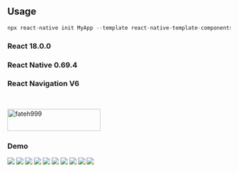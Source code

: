 ## Usage
```js
npx react-native init MyApp --template react-native-template-components
```

### React 18.0.0
### React Native 0.69.4
### React Navigation V6

<br><p><a href="https://www.buymeacoffee.com/hoaphantn"> <img align="left" src="https://cdn.buymeacoffee.com/buttons/v2/default-yellow.png" height="50" width="210" alt="fateh999" /></a></p><br><br><br>


### Demo
![](https://github.com/hoaphantn7604/file-upload/blob/master/document/template/demo1.png)
![](https://github.com/hoaphantn7604/file-upload/blob/master/document/template/demo2.png)
![](https://github.com/hoaphantn7604/file-upload/blob/master/document/template/demo3.png)
![](https://github.com/hoaphantn7604/file-upload/blob/master/document/template/demo4.png)
![](https://github.com/hoaphantn7604/file-upload/blob/master/document/dropdown/demo.gif)
![](https://github.com/hoaphantn7604/file-upload/blob/master/document/textinput/demo.png)
![](https://github.com/hoaphantn7604/file-upload/blob/master/document/checkboxtree/demo1.gif)
![](https://github.com/hoaphantn7604/file-upload/blob/master/document/swipeview/demo.gif)
![](https://github.com/hoaphantn7604/file-upload/blob/master/document/timer/timer.gif)
![](https://github.com/hoaphantn7604/file-upload/blob/master/document/timer/countdown.gif)



